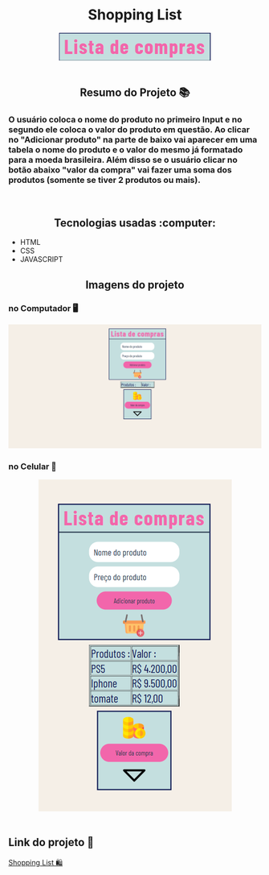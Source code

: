 <h1 align="center">Shopping List</h1>
<div align="center"><img src = "https://github.com/mateusrodrigues15/Project-shopping-list/blob/main/Logo%20from%20README.png"/></div>
<br>
<h2 align="center">Resumo do Projeto 📚 </h2>
<h3>O usuário coloca o nome do produto no primeiro Input e no segundo ele coloca o valor do produto em questão. Ao clicar no "Adicionar produto" na parte de baixo vai aparecer em uma tabela o nome do produto e
o valor do mesmo já formatado para a moeda brasileira. Além disso se o usuário clicar no botão abaixo "valor da compra" vai fazer uma soma dos produtos (somente se tiver 2  produtos ou mais).</h3>
<br>
<h2 align="center"> Tecnologias usadas :computer:</h2>
<ul>
  <li>HTML</li>
  <li>CSS</li>
  <li>JAVASCRIPT</li>
</ul>
<h2 align="center"> Imagens do projeto </h2>
<h3> no Computador 🖥️</h3>
<img src="https://github.com/mateusrodrigues15/Project-shopping-list/blob/main/desktop.png?raw=true" alt="desktop-img"/>
<br>
<h3> no Celular 📱</h3>
<div align="center"><img src="https://github.com/mateusrodrigues15/Project-shopping-list/blob/main/Mobile.png" alt="mobile-img" /></div>
<br>
<h2>Link do projeto 🔗</h2>
<a href="https://mateusrodrigues15.github.io/Project-shopping-list/" target="_blank">Shopping List 🛍️</a>

